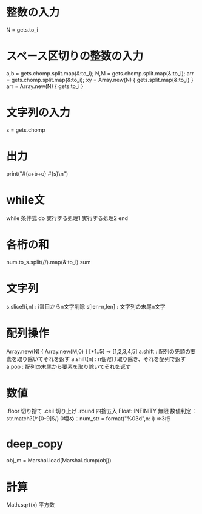 # 整数の入力
N = gets.to_i
# スペース区切りの整数の入力
a,b = gets.chomp.split.map(&:to_i);
N,M = gets.chomp.split.map(&:to_i);
arr = gets.chomp.split.map(&:to_i);
xy = Array.new(N) { gets.split.map(&:to_i) }
arr = Array.new(N) { gets.to_i }
# 文字列の入力
s = gets.chomp
# 出力
print("#{a+b+c} #{s}\n")
# while文
while 条件式 do
  実行する処理1
  実行する処理2
end
# 各桁の和
num.to_s.split(//).map(&:to_i).sum
# 文字列
s.slice!(i,n) : i番目からn文字削除
s[len-n,len] : 文字列の末尾n文字
# 配列操作
Array.new(N) { Array.new(M,0) }
[*1..5] => [1,2,3,4,5]
a.shift : 配列の先頭の要素を取り除いてそれを返す
a.shift(n) : n個だけ取り除き、それを配列で返す
a.pop   : 配列の末尾から要素を取り除いてそれを返す
# 数値
.floor 切り捨て
.ceil  切り上げ
.round 四捨五入
Float::INFINITY 無限
数値判定：str.match?(/^[0-9]$/)
0埋め：num_str = format("%03<n>d",n: i) =>3桁
# deep_copy
obj_m = Marshal.load(Marshal.dump(obj))
# 計算
Math.sqrt(x) 平方数